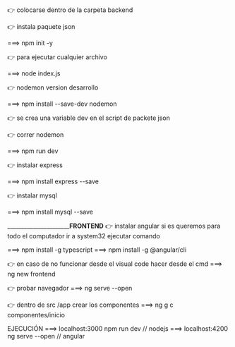 👉 colocarse dentro de la carpeta backend

👉 instala paquete json

===> npm init -y

👉 para ejecutar cualquier archivo

===> node index.js

👉 nodemon version desarrollo

===> npm install --save-dev nodemon

👉 se crea una variable dev en el script de packete json

👉 correr nodemon

===> npm run dev

👉 instalar express

===> npm install express --save

👉 instalar mysql

===> npm install mysql --save

________________________________________________FRONTEND__________________________
👉 instalar angular si es queremos para todo el computador ir a system32 ejecutar comando

===> npm install -g typescript
===> npm install -g @angular/cli

👉 en caso de no funcionar desde el visual code hacer desde el cmd
===> ng new frontend

👉 probar navegador
===> ng serve --open

👉 dentro de src /app crear los componentes
===> ng g c componentes/inicio



EJECUCIÓN
===> localhost:3000  npm run dev  // nodejs
===> localhost:4200  ng serve --open   // angular

